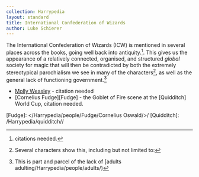 ```yaml
---
collection: Harrypedia
layout: standard
title: International Confederation of Wizards
author: Luke Schierer
---
```


The International Confederation of Wizards (ICW) is mentioned in several places across the books, going well back into antiquity.[^241014-1]. This gives us the appearance of a relatively connected, organised, and structured _global_ society for magic that will then be contradicted by both the extremely stereotypical parochialism we see in many of the characters[^241014-2], as well as the general lack of functioning government.[^241014-3]

[^241014-1]: citations needed.

[^241014-2]: Several characters show this, including but not limited to:

- [Molly Weasley][Molly] - citation needed
- [Cornelius Fudge][Fudge] - the Goblet of Fire scene at the [Quidditch] World Cup, citation needed.

[^241014-3]: This is part and parcel of the lack of [adults adulting/Harrypedia/people/adults/)

[Molly]: /Harrypedia/people/prewett/Molly/
[Fudge]: </Harrypedia/people/Fudge/Cornelius Oswald/>/
[Quidditch]: /Harrypedia/quidditch//
